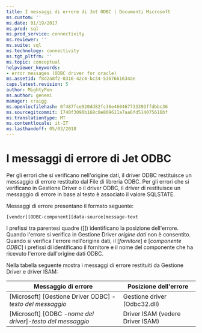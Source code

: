 ```yaml
---
title: I messaggi di errore di Jet ODBC | Documenti Microsoft
ms.custom: ''
ms.date: 01/19/2017
ms.prod: sql
ms.prod_service: connectivity
ms.reviewer: ''
ms.suite: sql
ms.technology: connectivity
ms.tgt_pltfrm: ''
ms.topic: conceptual
helpviewer_keywords:
- error messages (ODBC driver for oracle)
ms.assetid: f8d2a8f2-0316-42c4-bc34-5367661634ae
caps.latest.revision: 5
author: MightyPen
ms.author: genemi
manager: craigg
ms.openlocfilehash: 0f487fce920dd82fc36e460467733393ffdbbc36
ms.sourcegitcommit: 1740f3090b168c0e809611a7aa6fd514075616bf
ms.translationtype: MT
ms.contentlocale: it-IT
ms.lasthandoff: 05/03/2018
---
```

# <a name="odbc-jet-error-messages"></a>I messaggi di errore di Jet ODBC
Per gli errori che si verificano nell'origine dati, il driver ODBC restituisce un messaggio di errore restituito dal File di libreria ODBC. Per gli errori che si verificano in Gestione Driver o il driver ODBC, il driver di restituisce un messaggio di errore in base al testo è associato il valore SQLSTATE.  
  
 Messaggi di errore presentano il formato seguente:  
  
```  
[vendor][ODBC-component][data-source]message-text  
```  
  
 I prefissi tra parentesi quadre ([]) identificano la posizione dell'errore. Quando l'errore si verifica in Gestione Driver *origine dati* non è consentito. Quando si verifica l'errore nell'origine dati, il [*fornitore*] e [*componente ODBC*] i prefissi di identificano il fornitore e il nome del componente che ha ricevuto l'errore dall'origine dati ODBC.  
  
 Nella tabella seguente mostra i messaggi di errore restituiti da Gestione Driver e driver ISAM:  
  
|Messaggio di errore|Posizione dell'errore|  
|-------------------|--------------------|  
|[Microsoft] [Gestione Driver ODBC] *-testo del messaggio*|Gestione driver (Odbc32.dll)|  
|[Microsoft] [ODBC *-nome del driver*]*-testo del messaggio*|Driver ISAM (vedere Driver ISAM)|
